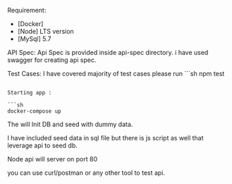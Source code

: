 
Requirement:
* [Docker]
* [Node] LTS version
* [MySql] 5.7

API Spec: Api Spec is provided inside api-spec directory. i have used swagger for creating api spec.

Test Cases: I have covered majority of test cases please run ```sh
npm test
```

Starting app :

```sh
docker-compose up
```

The will Init DB and seed with dummy data. 

I have included seed data in sql file but there is js script as well that leverage api to seed db.

Node api will server on port 80

you can use curl/postman or any other tool to test api.  
